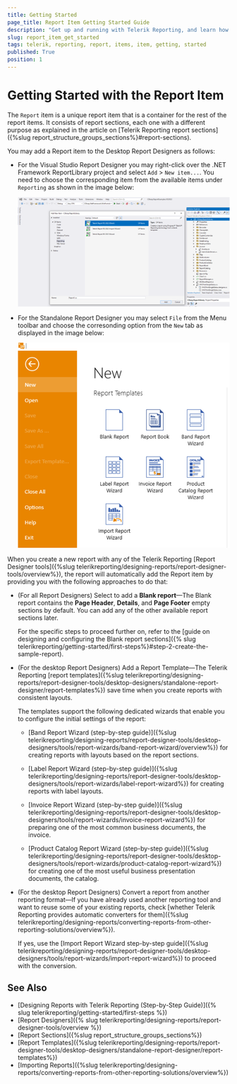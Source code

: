 ```yaml
---
title: Getting Started
page_title: Report Item Getting Started Guide
description: "Get up and running with Telerik Reporting, and learn how to create and use the Report item in reports."
slug: report_item_get_started
tags: telerik, reporting, report, items, item, getting, started
published: True
position: 1
---
```


# Getting Started with the Report Item 

The `Report` item is a unique report item that is a container for the rest of the report items. It consists of report sections, each one with a different purpose as explained in the article on [Telerik Reporting report sections]({%slug report_structure_groups_sections%}#report-sections).

You may add a Report item to the Desktop Report Designers as follows:

* For the Visual Studio Report Designer you may right-click over the .NET Framework ReportLibrary project and select `Add` > `New item...`. You need to choose the corresponding item from the available items under `Reporting` as shown in the image below:

	![Add Report In Visual Studio Report Designer](images/ReportItemAddVS.png)

* For the Standalone Report Designer you may select `File` from the Menu toolbar and choose the corresonding option from the `New` tab as displayed in the image below:

	![Add New Report Item](images/ReportItemCreate.png)

When you create a new report with any of the Telerik Reporting [Report Designer tools]({%slug telerikreporting/designing-reports/report-designer-tools/overview%}), the report will automatically add the Report item by providing you with the following approaches to do that: 

* (For all Report Designers) Select to add a **Blank report**&mdash;The Blank report contains the **Page Header**, **Details**, and **Page Footer** empty sections by default. You can add any of the other available report sections later. 

	For the specific steps to proceed further on, refer to the [guide on designing and configuring the Blank report sections]({% slug telerikreporting/getting-started/first-steps%}#step-2-create-the-sample-report). 

* (For the desktop Report Designers) Add a Report Template&mdash;The Telerik Reporting [report templates]({%slug telerikreporting/designing-reports/report-designer-tools/desktop-designers/standalone-report-designer/report-templates%}) save time when you create reports with consistent layouts. 

	The templates support the following dedicated wizards that enable you to configure the initial settings of the report: 

	* [Band Report Wizard (step-by-step guide)]({%slug telerikreporting/designing-reports/report-designer-tools/desktop-designers/tools/report-wizards/band-report-wizard/overview%}) for creating reports with layouts based on the report sections.

	* [Label Report Wizard (step-by-step guide)]({%slug telerikreporting/designing-reports/report-designer-tools/desktop-designers/tools/report-wizards/label-report-wizard%}) for creating reports with label layouts.

	* [Invoice Report Wizard (step-by-step guide)]({%slug telerikreporting/designing-reports/report-designer-tools/desktop-designers/tools/report-wizards/invoice-report-wizard%}) for preparing one of the most common business documents, the invoice.

	* [Product Catalog Report Wizard (step-by-step guide)]({%slug telerikreporting/designing-reports/report-designer-tools/desktop-designers/tools/report-wizards/product-catalog-report-wizard%}) for creating one of the most useful business presentation documents, the catalog.


* (For the desktop Report Designers) Convert a report from another reporting format&mdash;If you have already used another reporting tool and want to reuse some of your existing reports, check [whether Telerik Reporting provides automatic converters for them]({%slug telerikreporting/designing-reports/converting-reports-from-other-reporting-solutions/overview%}). 

	If yes, use the [Import Report Wizard step-by-step guide]({%slug telerikreporting/designing-reports/report-designer-tools/desktop-designers/tools/report-wizards/import-report-wizard%}) to proceed with the conversion.

## See Also

* [Designing Reports with Telerik Reporting (Step-by-Step Guide)]({% slug telerikreporting/getting-started/first-steps %})
* [Report Designers]({% slug telerikreporting/designing-reports/report-designer-tools/overview %})
* [Report Sections]({%slug report_structure_groups_sections%})
* [Report Templates]({%slug telerikreporting/designing-reports/report-designer-tools/desktop-designers/standalone-report-designer/report-templates%})
* [Importing Reports]({%slug telerikreporting/designing-reports/converting-reports-from-other-reporting-solutions/overview%})
